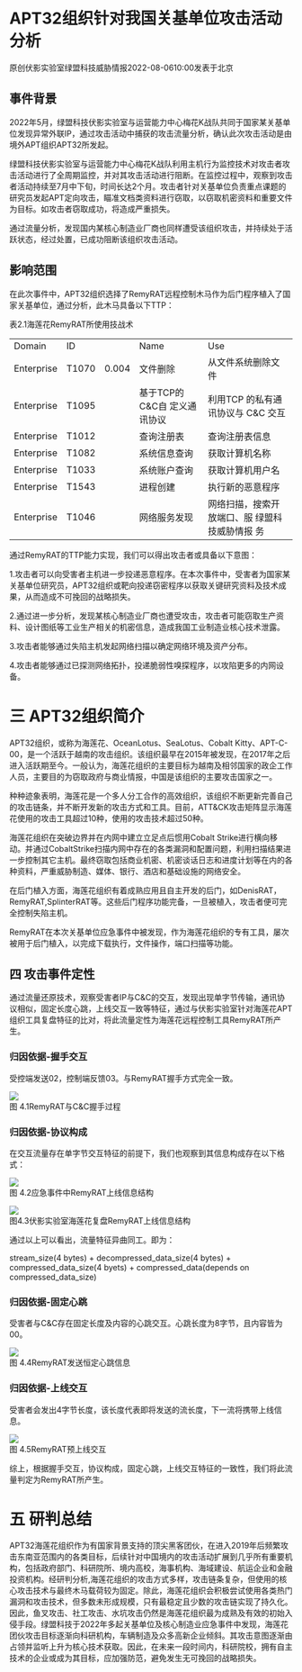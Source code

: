 # APT32组织针对我国关基单位攻击活动分析  

原创伏影实验室绿盟科技威胁情报2022-08-0610:00发表于北京  

## 事件背景  

2022年5月，绿盟科技伏影实验室与运营能力中心梅花K战队共同于国家某关基单位发现异常外联IP，通过攻击活动中捕获的攻击流量分析，确认此次攻击活动是由境外APT组织APT32所发起。  

绿盟科技伏影实验室与运营能力中心梅花K战队利用主机行为监控技术对攻击者攻击活动进行了全周期监控，并对其攻击活动进行阻断。在监控过程中，观察到攻击者活动持续至7月中下旬，时间长达2个月。攻击者针对关基单位负责重点课题的研究员发起APT定向攻击，瞄准文档类资料进行窃取，以窃取机密资料和重要文件为目标。如攻击者窃取成功，将造成严重损失。  

通过流量分析，发现国内某核心制造业厂商也同样遭受该组织攻击，并持续处于活跃状态，经过处置，已成功阻断该组织攻击活动。  

## 影响范围  

在此次事件中，APT32组织选择了RemyRAT远程控制木马作为后门程序植入了国家关基单位，通过分析，此木马具备以下TTP：  

表2.1海莲花RemyRAT所使用技战术  


<html><body><table><tr><td>Domain</td><td colspan="2">ID</td><td>Name</td><td>Use</td></tr><tr><td>Enterprise</td><td>T1070</td><td>0.004</td><td>文件删除</td><td>从文件系统删除文件</td></tr><tr><td>Enterprise</td><td colspan="2">T1095</td><td>基于TCP的C&C自 定义通讯协议</td><td>利用TCP 的私有通讯协议与 C&C 交互</td></tr><tr><td>Enterprise</td><td colspan="2">T1012</td><td>查询注册表</td><td>查询注册表信息</td></tr><tr><td>Enterprise</td><td colspan="2">T1082</td><td>系统信息查询</td><td>获取计算机名称</td></tr><tr><td>Enterprise</td><td colspan="2">T1033</td><td>系统账户查询</td><td>获取计算机用户名</td></tr><tr><td>Enterprise</td><td>T1543</td><td></td><td>进程创建</td><td>执行新的恶意程序</td></tr><tr><td>Enterprise</td><td>T1046</td><td></td><td>网络服务发现</td><td>网络扫描，搜索开放端口、服 绿盟科技威胁情报 务</td></tr></table></body></html>  

通过RemyRAT的TTP能力实现，我们可以得出攻击者或具备以下意图：  

1.攻击者可以向受害者主机进一步投递恶意程序。在本次事件中，受害者为国家某关基单位研究员，APT32组织或靶向投递窃密程序以获取关键研究资料及技术成果，从而造成不可挽回的战略损失。  

2.通过进一步分析，发现某核心制造业厂商也遭受攻击，攻击者可能窃取生产资料、设计图纸等工业生产相关的机密信息，造成我国工业制造业核心技术泄露。  

3.攻击者能够通过失陷主机发起网络扫描以确定网络环境及资产分布。  

4.攻击者能够通过已探测网络拓扑，投递脆弱性嗅探程序，以攻陷更多的内网设备。  

# 三 APT32组织简介  

APT32组织，或称为海莲花、OceanLotus、SeaLotus、Cobalt Kitty、APT-C-00，是一个活跃于越南的攻击组织。该组织最早在2015年被发现，在2017年之后进入活跃期至今。一般认为，海莲花组织的主要目标为越南及相邻国家的政企工作人员，主要目的为窃取政府与商业情报，中国是该组织的主要攻击国家之一。  

种种迹象表明，海莲花是一个多人分工合作的高效组织，该组织不断更新完善自己的攻击链条，并不断开发新的攻击方式和工具。目前，ATT&CK攻击矩阵显示海莲花使用的攻击工具超过10种，使用的攻击技术超过50种。  

海莲花组织在突破边界并在内网中建立立足点后惯用Cobalt Strike进行横向移动。并通过CobaltStrike扫描内网中存在的各类漏洞和配置问题，利用扫描结果进一步控制其它主机。最终窃取包括商业机密、机密谈话日志和进度计划等在内的各种资料，严重威胁制造、媒体、银行、酒店和基础设施的网络安全。  

在后门植入方面，海莲花组织有着成熟应用且自主开发的后门，如DenisRAT，RemyRAT,SplinterRAT等。这些后门程序功能完备，一旦被植入，攻击者便可完全控制失陷主机。  

RemyRAT在本次关基单位应急事件中被发现，作为海莲花组织的专有工具，屡次被用于后门植入，以完成下载执行，文件操作，端口扫描等功能。  

## 四 攻击事件定性  

通过流量还原技术，观察受害者IP与C&C的交互，发现出现单字节传输，通讯协议相似，固定长度心跳，上线交互一致等特征，通过与伏影实验室针对海莲花APT组织工具复盘特征的比对，将此流量定性为海莲花远程控制工具RemyRAT所产生。  

### 归因依据-握手交互  

受控端发送02，控制端反馈03。与RemyRAT握手方式完全一致。  

![](https://cdn-mineru.openxlab.org.cn/extract/d356522f-dc4b-4ba0-9d68-4b8c21d84c8b/e0aa1c23fb6bf0d02d59a7e2e9393bbb20f9da58323ee895c5578c2ddde4fefa.jpg)  
图 4.1RemyRAT与C&C握手过程  

### 归因依据-协议构成  

在交互流量存在单字节交互特征的前提下，我们也观察到其信息构成存在以下格式：  

![](https://cdn-mineru.openxlab.org.cn/extract/d356522f-dc4b-4ba0-9d68-4b8c21d84c8b/31b643f834770b5ea94a822d501053b37fb68755212cc3700fb290721d2c18b3.jpg)  
图 4.2应急事件中RemyRAT上线信息结构  

![](https://cdn-mineru.openxlab.org.cn/extract/d356522f-dc4b-4ba0-9d68-4b8c21d84c8b/5e550713c69b73c0a52ee0259f5164be2e8935c6460ded31b6f77b1db332a70e.jpg)  
图4.3伏影实验室海莲花复盘RemyRAT上线信息结构  

通过以上可以看出，流量特征异曲同工。即为：  

stream_size(4 bytes) + decompressed_data_size(4 bytes) + compressed_data_size(4 byets) + compressed_data(depends on compressed_data_size)  

### 归因依据-固定心跳  

受害者与C&C存在固定长度及内容的心跳交互。心跳长度为8字节，且内容皆为00。  

![](https://cdn-mineru.openxlab.org.cn/extract/d356522f-dc4b-4ba0-9d68-4b8c21d84c8b/a754f98f291632dc4a9cc91c4ce518f10e2a1dae2230b68ecdda9decfe267ad4.jpg)  
图 4.4RemyRAT发送恒定心跳信息  

### 归因依据-上线交互  

受害者会发出4字节长度，该长度代表即将发送的流长度，下一流将携带上线信息。  

![](https://cdn-mineru.openxlab.org.cn/extract/d356522f-dc4b-4ba0-9d68-4b8c21d84c8b/81d8156d7e1de7884709eda4c97501135744ad2d4cbcaff6e8c7a2d72200d0ce.jpg)  
图 4.5RemyRAT预上线交互  

综上，根据握手交互，协议构成，固定心跳，上线交互特征的一致性，我们将此流量判定为RemyRAT所产生。  

# 五 研判总结  

APT32海莲花组织作为有国家背景支持的顶尖黑客团伙，在进入2019年后频繁攻击东南亚范围内的各类目标，后续针对中国境内的攻击活动扩展到几乎所有重要机构，包括政府部门、科研院所、境内高校，海事机构、海域建设、航运企业和金融投资机构。经研判分析,海莲花组织的攻击方式多样，攻击链条复杂，但使用的核心攻击技术与最终木马载荷较为固定。除此，海莲花组织会积极尝试使用各类热门漏洞和攻击技术，但多数未形成规模，只有最稳定且少数的攻击链实现了持久化。因此，鱼叉攻击、社工攻击、水坑攻击仍然是海莲花组织最为成熟及有效的初始入侵手段。绿盟科技于2022年多起关基单位及核心制造业应急事件中发现，海莲花团伙攻击目标逐渐向科研机构，车辆制造及众多高新企业倾斜。其攻击意图逐渐由占领并监听上升为核心技术获取。因此，在未来一段时间内，科研院校，拥有自主技术的企业或成为其目标，应加强防范，避免发生无可挽回的战略损失。  